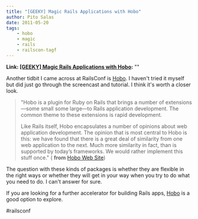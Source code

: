 ```yaml
---
title: "[GEEKY] Magic Rails Applications with Hobo"
author: Pito Salas
date: 2011-05-20
tags:
    - hobo
    - magic
    - rails
    - railscon-tagf
---
```


**Link: [[GEEKY] Magic Rails Applications with Hobo](None):** ""



Another tidbit I came across at RailsConf is
[Hobo](<http://www.hobocentral.net/about/>). I haven't tried it myself but did
just go through the screencast and tutorial. I think it's worth a closer look.

> "Hobo is a plugin for Ruby on Rails that brings a number of extensions—some
> small some large—to Rails application development. The common theme to these
> extensions is rapid development.
>
> Like Rails itself, Hobo encapsulates a number of opinions about web
> application development. The opinion that is most central to Hobo is this:
> we have found that there is a great deal of similarity from one web
> application to the next. Much more similarity in fact, than is supported by
> today’s frameworks. We would rather implement this stuff once." ( **from**
> [Hobo Web Site](<http://www.hobocentral.net/about/>))

The question with these kinds of packages is whether they are flexible in the
right ways or whether they will get in your way when you try to do what you
need to do. I can't answer for sure.

If you are looking for a further accelerator for building Rails apps,
[Hobo](<http://www.hobocentral.net/about/>) is a good option to explore.

#railsconf


